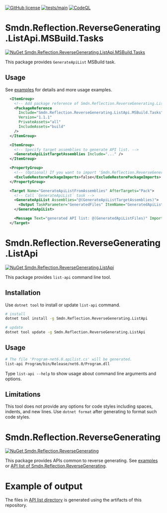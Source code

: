 [![GitHub license](https://img.shields.io/github/license/smdn/Smdn.Reflection.ReverseGenerating)](https://github.com/smdn/Smdn.Reflection.ReverseGenerating/blob/main/LICENSE.txt)
[![tests/main](https://img.shields.io/github/workflow/status/smdn/Smdn.Reflection.ReverseGenerating/Run%20tests/main?label=tests%2Fmain)](https://github.com/smdn/Smdn.Reflection.ReverseGenerating/actions/workflows/test.yml)
[![CodeQL](https://github.com/smdn/Smdn.Reflection.ReverseGenerating/actions/workflows/codeql-analysis.yml/badge.svg?branch=main)](https://github.com/smdn/Smdn.Reflection.ReverseGenerating/actions/workflows/codeql-analysis.yml)

# Smdn.Reflection.ReverseGenerating.ListApi.MSBuild.Tasks
[![NuGet Smdn.Reflection.ReverseGenerating.ListApi.MSBuild.Tasks](https://img.shields.io/nuget/v/Smdn.Reflection.ReverseGenerating.ListApi.MSBuild.Tasks.svg)](https://www.nuget.org/packages/Smdn.Reflection.ReverseGenerating.ListApi.MSBuild.Tasks/)

This package provides `GenerateApiList` MSBuild task.

## Usage
See [examples](examples/Smdn.Reflection.ReverseGenerating.ListApi.MSBuild.Tasks/) for details and more usage examples.

```xml
  <ItemGroup>
    <!-- Add package reference of Smdn.Reflection.ReverseGenerating.ListApi.MSBuild.Tasks. -->
    <PackageReference
      Include="Smdn.Reflection.ReverseGenerating.ListApi.MSBuild.Tasks"
      Version="1.1.1"
      PrivateAssets="all"
      IncludeAssets="build"
    />
  </ItemGroup>

  <ItemGroup>
    <!-- Specify target assemblies to generate API list. -->
    <GenerateApiListTargetAssemblies Include="..." />
  </ItemGroup>

  <PropertyGroup>
    <!-- (Optional) If you want to import 'Smdn.Reflection.ReverseGenerating.ListApi.MSBuild.Tasks.targets' even if the build target is `pack`. -->
    <ExcludeRestorePackageImports>false</ExcludeRestorePackageImports>
  </PropertyGroup>

  <Target Name="GenerateApiListFromAssemblies" AfterTargets="Pack">
    <!-- Call `GenerateApiList` task -->
    <GenerateApiList Assemblies="@(GenerateApiListTargetAssemblies)">
      <Output TaskParameter="GeneratedFiles" ItemName="GeneratedApiListFiles" />
    </GenerateApiList>

    <Message Text="generated API list: @(GeneratedApiListFiles)" Importance="high" />
  </Target>
```

# Smdn.Reflection.ReverseGenerating.ListApi
[![NuGet Smdn.Reflection.ReverseGenerating.ListApi](https://img.shields.io/nuget/v/Smdn.Reflection.ReverseGenerating.ListApi.svg)](https://www.nuget.org/packages/Smdn.Reflection.ReverseGenerating.ListApi/)

This package provides `list-api` command line tool.

## Installation
Use `dotnet tool` to install or update `list-api` command.

```sh
# install
dotnet tool install -g Smdn.Reflection.ReverseGenerating.ListApi

# update
dotnet tool update -g Smdn.Reflection.ReverseGenerating.ListApi
```

## Usage
```sh
# The file 'Program-net6.0.apilist.cs' will be generated.
list-api Program/bin/Release/net6.0/Program.dll
```

Type `list-api --help` to show usage about command line arguments and options.

## Limitations
This tool does not provide any options for code styles including spaces, indents, and new lines. Use `dotnet format` after generating to format such code styles.

# Smdn.Reflection.ReverseGenerating
[![NuGet Smdn.Reflection.ReverseGenerating](https://img.shields.io/nuget/v/Smdn.Reflection.ReverseGenerating.svg)](https://www.nuget.org/packages/Smdn.Reflection.ReverseGenerating/)

This package provides APIs common to reverse generating. See [examples](examples/Smdn.Reflection.ReverseGenerating/) or [API list of Smdn.Reflection.ReverseGenerating](doc/api-list/Smdn.Reflection.ReverseGenerating/).

# Example of output
The files in [API list directory](/doc/api-list/) is generated using the artifacts of this repository.

